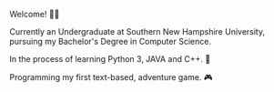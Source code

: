 Welcome! 😶‍🌫️

Currently an Undergraduate at Southern New Hampshire University, pursuing my Bachelor's Degree in Computer Science.

In the process of learning Python 3, JAVA and C++. 🔨

Programming my first text-based, adventure game. 🎮
